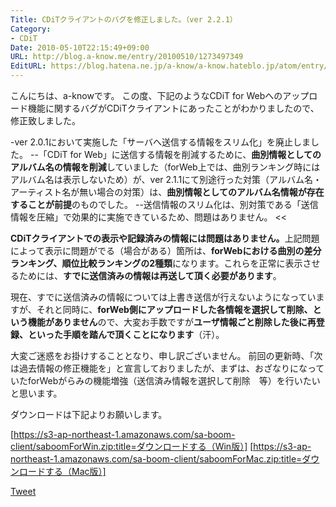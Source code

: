 ```yaml
---
Title: CDiTクライアントのバグを修正しました。（ver 2.2.1）
Category:
- CDiT
Date: 2010-05-10T22:15:49+09:00
URL: http://blog.a-know.me/entry/20100510/1273497349
EditURL: https://blog.hatena.ne.jp/a-know/a-know.hateblo.jp/atom/entry/12921228815727979839
---
```


こんにちは、a-knowです。
この度、下記のようなCDiT for Webへのアップロード機能に関するバグがCDiTクライアントにあったことがわかりましたので、修正致しました。


>>
-ver 2.0.1において実施した「サーバへ送信する情報をスリム化」を廃止しました。
--「CDiT for Web」に送信する情報を削減するために、<span style="font-weight:bold;">曲別情報としてのアルバム名の情報を削減</span>していました（forWeb上では、曲別ランキング時にはアルバム名は表示しないため）が、ver 2.1.1にて別途行った対策（アルバム名・アーティスト名が無い場合の対策）は、<span style="font-weight:bold;">曲別情報としてのアルバム名情報が存在することが前提</span>のものでした。
--送信情報のスリム化は、別対策である「送信情報を圧縮」で効果的に実施できているため、問題はありません。
<<


<span style="font-weight:bold;">CDiTクライアントでの表示や記録済みの情報には問題はありません。</span>上記問題によって表示に問題がでる（場合がある）箇所は、<span style="font-weight:bold;">forWebにおける曲別の差分ランキング、順位比較ランキングの2種類</span>になります。これらを正常に表示させるためには、<span style="font-weight:bold;">すでに送信済みの情報は再送して頂く必要があります</span>。


現在、すでに送信済みの情報については上書き送信が行えないようになっていますが、それと同時に、<span style="font-weight:bold;">forWeb側にアップロードした各情報を選択して削除、という機能がありません</span>ので、大変お手数ですが<span style="font-weight:bold;">ユーザ情報ごと削除した後に再登録、といった手順を踏んで頂くことになります</span>（汗）。


大変ご迷惑をお掛けすることとなり、申し訳ございません。
前回の更新時、「次は過去情報の修正機能を」と宣言しておりましたが、まずは、おざなりになっていたforWebがらみの機能増強（送信済み情報を選択して削除　等）を行いたいと思います。


ダウンロードは下記よりお願いします。


[https://s3-ap-northeast-1.amazonaws.com/sa-boom-client/saboomForWin.zip:title=ダウンロードする（Win版）]
[https://s3-ap-northeast-1.amazonaws.com/sa-boom-client/saboomForMac.zip:title=ダウンロードする（Mac版）]



<a href="http://twitter.com/share" class="twitter-share-button" data-count="horizontal" data-via="a_know" data-related="CDiT_info" data-lang="ja">Tweet</a><script type="text/javascript" src="http://platform.twitter.com/widgets.js"></script>
